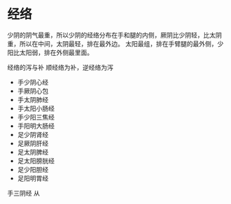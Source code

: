 # 经络

少阴的阴气最重，所以少阴的经络分布在手和腿的内侧，厥阴比少阴轻，比太阴重，所以在中间，太阴最轻，排在最外边。
太阳最组，排在手臂腿的最外侧，少阳比太阳弱，排在外侧最里面。

经络的泻与补 顺经络为补，逆经络为泻 
- 手少阴心经
- 手厥阴心包
- 手太阴肺经
- 手太阳小肠经
- 手少阳三焦经
- 手阳明大肠经
- 足少阴肾经
- 足厥阴肝经
- 足太阴脾经
- 足太阳膀胱经
- 足少阳胆经
- 足阳明胃经


手三阴经 从  